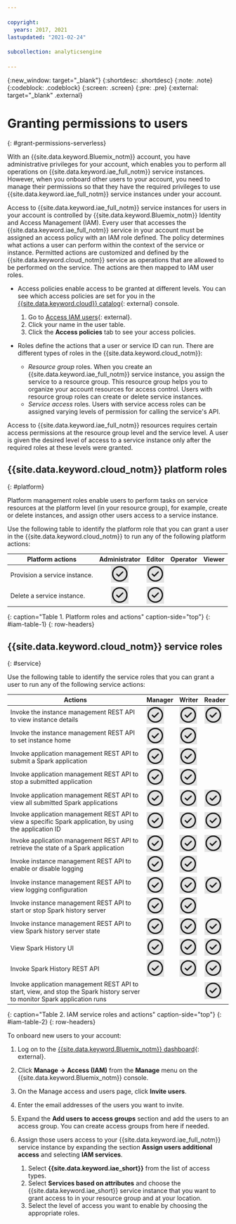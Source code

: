 ```yaml
---

copyright:
  years: 2017, 2021
lastupdated: "2021-02-24"

subcollection: analyticsengine

---
```


<!-- Attribute definitions -->
{:new_window: target="_blank"}
{:shortdesc: .shortdesc}
{:note: .note}
{:codeblock: .codeblock}
{:screen: .screen}
{:pre: .pre}
{:external: target="_blank" .external}

# Granting permissions to users
{: #grant-permissions-serverless}

With an {{site.data.keyword.Bluemix_notm}} account, you have administrative privileges for your account, which enables you to perform all operations on {{site.data.keyword.iae_full_notm}} service instances. However, when you onboard other users to your account, you need to manage their permissions so that they have the required privileges to use {{site.data.keyword.iae_full_notm}} service instances under your account.

Access to {{site.data.keyword.iae_full_notm}} service instances for users in your account is controlled by {{site.data.keyword.Bluemix_notm}} Identity and Access Management (IAM). Every user that accesses the {{site.data.keyword.iae_full_notm}} service in your account must be assigned an access policy with an IAM role defined. The policy determines what actions a user can perform within the context of the service or instance. Permitted actions are customized and defined by the {{site.data.keyword.cloud_notm}} service as operations that are allowed to be performed on the service. The actions are then mapped to IAM user roles.

- Access policies enable access to be granted at different levels. You can see which access policies are set for you in the [{{site.data.keyword.cloud}} catalog](https://cloud.ibm.com/catalog){: external} console.

    1. Go to [Access IAM users](https://cloud.ibm.com/iam/users){: external}.
    1. Click your name in the user table.
    1. Click the **Access policies** tab to see your access policies.
- Roles define the actions that a user or service ID can run. There are different types of roles in the {{site.data.keyword.cloud_notm}}:

    - *Resource group* roles. When you create an {{site.data.keyword.iae_full_notm}} service instance, you assign the service to a resource group. This resource group helps you to organize your account resources for access control. Users with resource group roles can create or delete service instances.
    - *Service access* roles. Users with service access roles can be assigned varying levels of permission for calling the service's API.

Access to {{site.data.keyword.iae_full_notm}} resources requires certain access permissions at the resource group level and the service level. A user is given the desired level of access to a service instance only after the required roles at  these levels were granted.

## {{site.data.keyword.cloud_notm}} platform roles
{: #platform}

Platform management roles enable users to perform tasks on service resources at the platform level (in your resource group), for example, create or delete instances, and assign other users access to a service instance.

Use the following table to identify the platform role that you can grant a user in the {{site.data.keyword.cloud_notm}} to run any of the following platform actions:

| Platform actions   | Administrator   | Editor | Operator | Viewer  |
|--------------------------|:--------------------------:|:-------:|:--------:|:------:|
| Provision a service instance. | ![the confirm icon](images/confirm.png) | ![the confirm icon](images/confirm.png) |          |        |
| Delete a service instance. | ![the confirm icon](images/confirm.png) |  ![the confirm icon](images/confirm.png)      |          |        |
{: caption="Table 1. Platform roles and actions" caption-side="top"}
{: #iam-table-1}
{: row-headers}


## {{site.data.keyword.cloud_notm}} service roles
{: #service}

Use the following table to identify the service roles that you can grant a user to run any of the following service actions:

| Actions  | Manager               | Writer         | Reader |
|----------|-----------------------|----------------|--------|
|Invoke the instance management REST API to view instance details| ![the confirm icon](images/confirm.png) | ![the confirm icon](images/confirm.png) | ![the confirm icon](images/confirm.png) |
|Invoke the instance management REST API to set instance home| ![the confirm icon](images/confirm.png) | ![the confirm icon](images/confirm.png) |  |
|Invoke application management REST API to submit a Spark application | ![the confirm icon](images/confirm.png) | ![the confirm icon](images/confirm.png) | |
|Invoke application management REST API to stop a submitted application | ![the confirm icon](images/confirm.png) | ![the confirm icon](images/confirm.png) | |
|Invoke application management REST API to view all submitted Spark applications | ![the confirm icon](images/confirm.png) | ![the confirm icon](images/confirm.png) | ![the confirm icon](images/confirm.png) |
|Invoke application management REST API to view a specific Spark application, by using the application ID | ![the confirm icon](images/confirm.png) | ![the confirm icon](images/confirm.png) | ![the confirm icon](images/confirm.png)|
|Invoke application management REST API to retrieve the state  of a Spark application | ![the confirm icon](images/confirm.png) | ![the confirm icon](images/confirm.png) | ![the confirm icon](images/confirm.png) |
|Invoke instance management REST API to enable or disable logging | ![the confirm icon](images/confirm.png) | ![the confirm icon](images/confirm.png) |  |
|Invoke instance management REST API to view logging configuration | ![the confirm icon](images/confirm.png) | ![the confirm icon](images/confirm.png) | ![the confirm icon](images/confirm.png) |
|Invoke instance management REST API to start or stop Spark history server | ![the confirm icon](images/confirm.png) | ![the confirm icon](images/confirm.png) |  |
|Invoke instance management REST API to view Spark history server state | ![the confirm icon](images/confirm.png) | ![the confirm icon](images/confirm.png) | ![the confirm icon](images/confirm.png) |
|View Spark History UI | ![the confirm icon](images/confirm.png) | ![the confirm icon](images/confirm.png) | ![the confirm icon](images/confirm.png) |
|Invoke Spark History REST API | ![the confirm icon](images/confirm.png) | ![the confirm icon](images/confirm.png) | ![the confirm icon](images/confirm.png) |
|Invoke application management REST API to start, view, and stop the Spark history server to monitor Spark application runs |  |  | ![the confirm icon](images/confirm.png) |
{: caption="Table 2. IAM service roles and actions" caption-side="top"}
{: #iam-table-2}
{: row-headers}


To onboard new users to your account:

1. Log on to the [{{site.data.keyword.Bluemix_notm}} dashboard](https://{DomainName}){: external}.
1. Click **Manage -> Access (IAM)** from the **Manage** menu on the {{site.data.keyword.Bluemix_notm}} console.
1. On the Manage access and users page, click **Invite users**.
1. Enter the email addresses of the users you want to invite.
1. Expand the **Add users to access groups** section and add the users to an access group. You can create access groups from here if needed.
1. Assign those users access to your {{site.data.keyword.iae_full_notm}} service instance by expanding the section **Assign users additional access** and  selecting **IAM services**.

    1. Select **{{site.data.keyword.iae_short}}** from the list of access types.
    1. Select **Services based on attributes** and choose the {{site.data.keyword.iae_short}} service instance that you want to grant access to in your resource group and at your location.
    1. Select the level of access you want to enable by choosing the appropriate roles.
